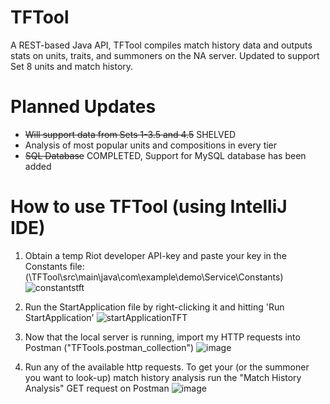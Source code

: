 # TFTool
A REST-based Java API, TFTool compiles match history data and outputs stats on units, traits, and summoners on the NA server. Updated to support Set 8 units and match history.
# Planned Updates
* ~~Will support data from Sets 1-3.5 and 4.5~~ SHELVED
* Analysis of most popular units and compositions in every tier
* ~~SQL Database~~ COMPLETED, Support for MySQL database has been added
# How to use TFTool (using IntelliJ IDE)
1) Obtain a temp Riot developer API-key and paste your key in the Constants file: (\TFTool\src\main\java\com\example\demo\Service\Constants)
![constantstft](https://user-images.githubusercontent.com/33067558/212435324-e934584c-2199-458f-b3ce-b7d4cd7d036c.png)
2) Run the StartApplication file by right-clicking it and hitting 'Run StartApplication'
![startApplicationTFT](https://user-images.githubusercontent.com/33067558/212435523-45c70c3c-2c34-4ef9-bf29-53a669e7cddb.png)
3) Now that the local server is running, import my HTTP requests into Postman ("TFTools.postman_collection")
![image](https://user-images.githubusercontent.com/33067558/212436547-e454045b-a6f1-49fa-a258-c440ca8ef20a.png)

4) Run any of the available http requests. To get your (or the summoner you want to look-up) match history analysis run the "Match History Analysis" GET request on Postman
![image](https://user-images.githubusercontent.com/33067558/212435989-57692c76-707c-4630-9de8-73c1c9f8c27b.png)

